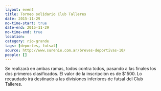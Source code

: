 ```yaml
---
layout: event 
title: Torneo solidario Club Talleres
date: 2015-11-29
no-time-start: true
date-end: 2015-11-29
no-time-end: true
location: 
category: rio-grande
tags: [deportes, futsal]
source: http://www.surenio.com.ar/breves-deportivas-10/
people: []
---
```


Se realizará en ambas ramas, todos contra todos, pasando a las finales los dos primeros clasificados. El valor de la inscripción es de $1500. Lo recaudado irá destinado a las divisiones inferiores de futsal del Club Talleres.

 